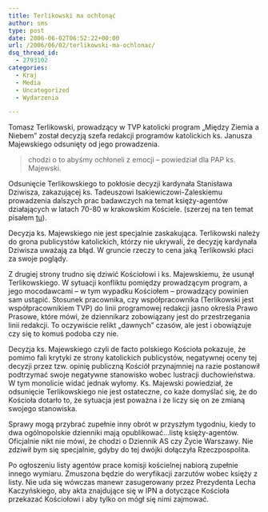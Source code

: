 ```yaml
---
title: Terlikowski ma ochłonąć
author: sms
type: post
date: 2006-06-02T06:52:22+00:00
url: /2006/06/02/terlikowski-ma-ochlonac/
dsq_thread_id:
  - 2793102
categories:
  - Kraj
  - Media
  - Uncategorized
  - Wydarzenia

---
```

Tomasz Terlikowski, prowadzący w TVP katolicki program &#8222;Między Ziemia a Niebem&#8221; został decyzją szefa redakcji programów katolickich ks. Janusza Majewskiego odsunięty od jego prowadzenia.<!--more-->

> chodzi o to abyśmy ochłoneli z emocji &#8211; powiedział dla PAP ks. Majewski.

Odsunięcie Terlikowskiego to pokłosie decyzji kardynała Stanisława Dziwisza, zakazującej ks. Tadeuszowi Isakiewiczowi-Zaleskiemu prowadzenia dalszych prac badawczych na temat księży-agentów działających w latach 70-80 w krakowskim Kościele. (szerzej na ten temat pisałem <a target="_blank" href="http://www.dziennikarz.pl/sms/?p=113">tu</a>).

Decyzja ks. Majewskiego nie jest specjalnie zaskakująca. Terlikowski należy do grona publicystów katolickich, którzy nie ukrywali, że decyzję kardynała Dziwisza uważają za błąd. W gruncie rzeczy to cena jaką Terlikowski płaci za swoje poglądy.

Z drugiej strony trudno się dziwić Kościołowi i ks. Majewskiemu, że usunął Terlikowskiego. W sytuacji konfliktu pomiędzy prowadzącym program, a jego mocodawcami &#8211; w tym wypadku Kościołem &#8211; prowadzący powinien sam ustąpić. Stosunek pracownika, czy współpracownika (Terlikowski jest współpracownikiem TVP) do linii programowej redakcji jasno określa Prawo Prasowe, które mówi, że dziennikarz zobowiązany jest do przestrzegania linii redakcji. To oczywiście relikt &#8222;dawnych&#8221; czasów, ale jest i obowiązuje czy się to komuś podoba czy nie.

Decyzja ks. Majewskiego czyli de facto polskiego Kościoła pokazuje, że pomimo fali krytyki ze strony katolickich publicystów, negatywnej oceny tej decyzji przez tzw. opinię publiczną Kościół przynajmniej na razie postanowił podtrzymać swoje negatywne stanowisko wobec lustracji duchowieństwa. W tym monolicie widać jednak wyłomy. Ks. Majewski powiedział, że odsunięcie Terlikowskiego nie jest ostateczne, co każe domyślać się, że do Kościoła dotarło to, że sytuacja jest poważna i że liczy się on ze zmianą swojego stanowiska.

Sprawy mogą przybrać zupełnie inny obrót w przyszłym tygodniu, kiedy to dwa ogólnopolskie dzienniki mają opublikować&#8230;listę księży-agentów. Oficjalnie nikt nie mówi, że chodzi o Dziennik AS czy Życie Warszawy. Nie zdziwił bym się specjalnie, gdyby do tej dwójki dołączyła Rzeczpospolita.

Po ogłoszeniu listy agentów prace komisji kościelnej nabiorą zupełnie innego wymiaru. Zmuszona będzie do weryfikacji zarzutów wobec księży z listy. Nie uda się wówczas manewr zasugerowany przez Prezydenta Lecha Kaczyńskiego, aby akta znajdujące się w IPN a dotyczące Kościoła przekazać Kościołowi i aby tylko on mógł się nimi zajmować.